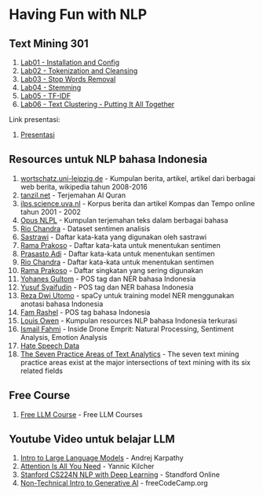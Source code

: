 # Having Fun with NLP

## Text Mining 301
1. [Lab01 - Installation and Config](https://github.com/project303/Having-Fun-with-NLP/blob/main/Lab01%20-%20Installation%20and%20Config.ipynb)
2. [Lab02 - Tokenization and Cleansing](https://github.com/project303/Having-Fun-with-NLP/blob/main/Lab02%20-%20Tokenization%20and%20Cleansing.ipynb)
3. [Lab03 - Stop Words Removal](https://github.com/project303/Having-Fun-with-NLP/blob/main/Lab03%20-%20Stop%20Words%20Removal.ipynb)
4. [Lab04 - Stemming](https://github.com/project303/Having-Fun-with-NLP/blob/main/Lab04%20-%20Stemming.ipynb)
5. [Lab05 - TF-IDF](https://github.com/project303/Having-Fun-with-NLP/blob/main/Lab05%20-%20TF-IDF.ipynb)
6. [Lab06 - Text Clustering - Putting It All Together](https://github.com/project303/Having-Fun-with-NLP/blob/main/Lab06%20-%20Text%20Clustering%20-%20Putting%20It%20All%20Together.ipynb)


Link presentasi:
1. [Presentasi](https://www.dropbox.com/s/1446f7jbo7kdvjsxyz/5.%20A.%20Text%20Mining%20-%20student%20-%201.0.7.pdf?dl=0)
   
## Resources untuk NLP bahasa Indonesia
1. [wortschatz.uni-leipzig.de](https://wortschatz.uni-leipzig.de/en/download/indonesian) - Kumpulan berita, artikel, artikel dari berbagai web berita, wikipedia tahun 2008-2016
2. [tanzil.net](http://tanzil.net/trans/id.indonesian) - Terjemahan Al Quran
3. [ilps.science.uva.nl](https://ilps.science.uva.nl/resources/bahasa/) - Korpus berita dan artikel Kompas dan Tempo online tahun 2001 - 2002
4. [Opus NLPL](http://opus.nlpl.eu/) - Kumpulan terjemahan teks dalam berbagai bahasa
5. [Rio Chandra](https://github.com/riochr17/Analisis-Sentimen-ID/blob/master/data/training_all_random.csv) - Dataset sentimen analisis
5. [Sastrawi](https://github.com/sastrawi/sastrawi/tree/master/data) - Daftar kata-kata yang digunakan oleh sastrawi
6. [Rama Prakoso](https://github.com/ramaprakoso/analisis-sentimen/tree/master/kamus) - Daftar kata-kata untuk menentukan sentimen
7. [Prasasto Adi](https://github.com/prasastoadi/ID-OpinionWords) - Daftar kata-kata untuk menentukan sentimen
8. [Rio Chandra](https://github.com/riochr17/Analisis-Sentimen-ID/tree/master/data) - Daftar kata-kata untuk menentukan sentimen
9. [Rama Prakoso](https://github.com/ramaprakoso/analisis-sentimen/blob/master/kamus/acronym.txt) - Daftar singkatan yang sering digunakan
10. [Yohanes Gultom](https://github.com/yohanesgultom/nlp-experiments) - POS tag dan NER bahasa Indonesia
11. [Yusuf Syaifudin](https://github.com/yusufsyaifudin/indonesia-ner) - POS tag dan NER bahasa Indonesia
12. [Reza Dwi Utomo](https://github.com/utomoreza/spaCy-NER) - spaCy untuk training model NER menggunakan anotasi bahasa Indonesia
13. [Fam Rashel](https://github.com/famrashel/idn-tagged-corpus) - POS tag bahasa Indonesia
14. [Louis Owen](https://github.com/louisowen6/NLP_bahasa_resources) - Kumpulan resources NLP bahasa Indonesia terkurasi
15. [Ismail Fahmi](https://youtu.be/scJVTJZe_yw) - Inside Drone Emprit: Natural Processing, Sentiment Analysis, Emotion Analysis
16. [Hate Speech Data](https://hatespeechdata.com)
17. [The Seven Practice Areas of Text Analytics](https://www.elderresearch.com/wp-content/uploads/2020/10/Whitepaper_The_Seven_Practice_Areas_of_Text_Analytics_Chapter_2_Excerpt.pdf) - The seven text mining practice areas exist at the major intersections of text mining with its six related fields

## Free Course
1. [Free LLM Course](https://github.com/project303/Having-Fun-with-NLP/blob/main/free-gen-ai-course.md) - Free LLM Courses

## Youtube Video untuk belajar LLM
1. [Intro to Large Language Models](https://youtu.be/zjkBMFhNj_g?si=PpwMH9fRVlZiqqa4) - Andrej Karpathy
2. [Attention Is All You Need](https://youtu.be/iDulhoQ2pro?si=oSzctiHlSrBM2Rwy) - Yannic Kilcher
3. [Stanford CS224N NLP with Deep Learning](https://www.youtube.com/playlist?list=PLoROMvodv4rMFqRtEuo6SGjY4XbRIVRd4) - Standford Online
4. [Non-Technical Intro to Generative AI](https://youtu.be/y4SLh1cpap4?si=Y6bQMvuGXsI4T4r5) - freeCodeCamp.org



